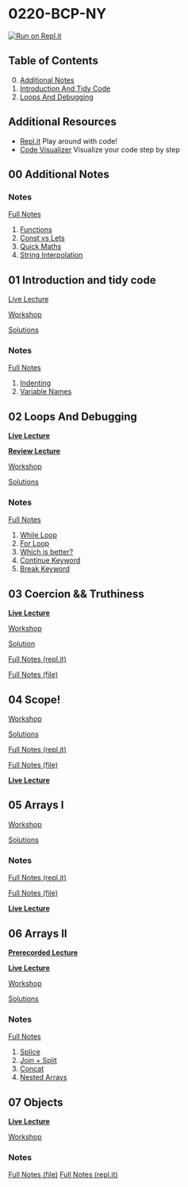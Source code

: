 # 0220-BCP-NY

[![Run on Repl.it](https://repl.it/badge/github/kyusulamita/0220-FSA-BCP)](https://repl.it/github/kyusulamita/0220-FSA-BCP)

## Table of Contents

0. [Additional Notes](#00-additional-notes)
1. [Introduction And Tidy Code](#01-introduction-and-tidy-code)
1. [Loops And Debugging](#02-loops-and-debugging)

## Additional Resources

- [Repl.it](https://repl.it/repls) Play around with code!
- [Code Visualizer](http://www.pythontutor.com/visualize.html#mode=edit) Visualize your code step by step

## **00 Additional Notes**

### Notes

[Full Notes](00-additional-notes)

1. [Functions](00-additional-notes/01-indenting.js)
2. [Const vs Lets](00-additional-notes/02-const-vs-let.js)
3. [Quick Maths](00-additional-notes/03-quick-maths.js)
4. [String Interpolation](00-additional-notes/04-string-interpolation.js)

## **01 Introduction and tidy code**

[Live Lecture](https://youtu.be/5qmt_CK4r4M)

[Workshop](https://learn.fullstackacademy.com/workshop/5ab7da028b8e9b000477fd36/content/5ab7dbafa468c900045db6ed/text)

[Solutions](https://learn.fullstackacademy.com/workshop/5ab7da028b8e9b000477fd36/content/5ab7dc11a468c900045db703/text)

### Notes

[Full Notes](01-tidy-code)

1. [Indenting](01-tidy-code/01-indenting.js)
2. [Variable Names](01-tidy-code/02-variable-names.js)

## **02 Loops And Debugging**

**[Live Lecture](https://youtu.be/KzUk8zK4BXs)**

**[Review Lecture](https://youtu.be/sQFIp38A7x8)**

[Workshop](https://learn.fullstackacademy.com/workshop/5ac57192f7ff470004a63148/content/5ac572977ec3340004bddd57/text)

[Solutions](https://learn.fullstackacademy.com/workshop/5ac57192f7ff470004a63148/content/5ac57384f7ff470004a63170/text)

### Notes

[Full Notes](02-loops-and-debugging)

1. [While Loop](02-loops-and-debugging/01-while-loop.js)
2. [For Loop](02-loops-and-debugging/02-for-loop.js)
3. [Which is better?](02-loops-and-debugging/03-which-is-better.js)
4. [Continue Keyword](02-loops-and-debugging/04-continue-keyword.js)
5. [Break Keyword](02-loops-and-debugging/05-break-keyword.js)

## **03 Coercion && Truthiness**

**[Live Lecture](https://youtu.be/Onn4h1xwgdQ)**

[Workshop](https://learn.fullstackacademy.com/workshop/5ac574e51abd3200043c12e8/content/5ac574e51abd3200043c12ed/text)

[Solution](https://learn.fullstackacademy.com/workshop/5ac574e51abd3200043c12e8/content/5ac574e51abd3200043c12ee/text)

[Full Notes (repl.it)](https://repl.it/@mlisonek/2002-Coercion-and-Truthiness)

[Full Notes (file)](03-coercion-and-truthiness/03-coercion-and-truthiness.js)

## **04 Scope!**

[Workshop](https://learn.fullstackacademy.com/workshop/5ac576417ec3340004bdddb4/content/5ac576417ec3340004bdddb9/text)

[Solutions](https://learn.fullstackacademy.com/workshop/5ac576417ec3340004bdddb4/content/5ac576417ec3340004bdddba/text)

[Full Notes (repl.it)](https://repl.it/@mlisonek/2002-Scope)

[Full Notes (file)](04-scope/scope.js)

**[Live Lecture](https://youtu.be/t7m-cFwBc9k)**

## **05 Arrays I**

[Workshop](https://learn.fullstackacademy.com/workshop/5ac57806bd9f9e0004adb186/content/5ac57806bd9f9e0004adb18b/text)

[Solutions](https://learn.fullstackacademy.com/workshop/5ac57806bd9f9e0004adb186/content/5ac57806bd9f9e0004adb18c/text)

### Notes

[Full Notes (repl.it)](https://repl.it/@mlisonek/2002-Arrays-I)

[Full Notes (file)](05-arrays-1/05-arrays-1.js)

**[Live Lecture](https://youtu.be/lSwyuVRaLcg)**

## **06 Arrays II**

**[Prerecorded Lecture](https://learn.fullstackacademy.com/workshop/5ac579437ec3340004bdde15/content/5ac579437ec3340004bdde19/text)**

**[Live Lecture](https://youtu.be/0KaphtxccW8)**

[Workshop](https://learn.fullstackacademy.com/workshop/5ac579437ec3340004bdde15/content/5ac579437ec3340004bdde1a/text)

[Solutions](https://learn.fullstackacademy.com/workshop/5ac579437ec3340004bdde15/content/5ac579437ec3340004bdde1b/text)

### Notes

[Full Notes](06-array-ii)

1. [Splice](06-array-ii/01-splice.js)
2. [Join + Split](06-array-ii/02-join-split.js)
3. [Concat](06-array-ii/03-concat.js)
4. [Nested Arrays](06-array-ii/04-nested-arrays.js)

## **07 Objects**

**[Live Lecture](https://youtu.be/Ooo8sQ3NBg0)**

[Workshop](https://learn.fullstackacademy.com/workshop/5ac57b3ebd9f9e0004adb210/content/5ac57b3ebd9f9e0004adb215/text)

### Notes

[Full Notes (file)](07-objects/objects.js)
[Full Notes (repl.it)](https://repl.it/@mlisonek/2002-Objects)
